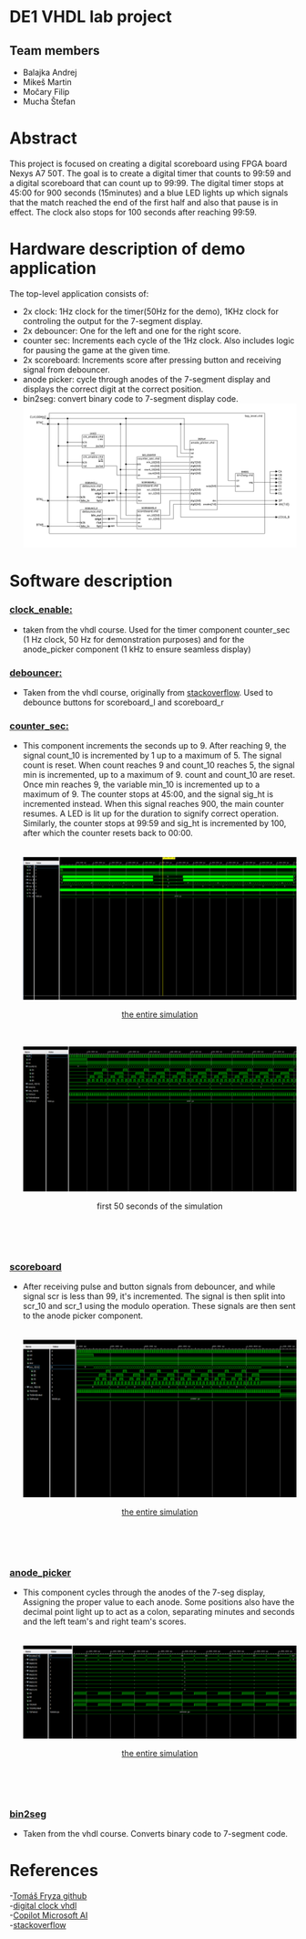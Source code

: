 # DE1 VHDL lab project
## Team members
- Balajka Andrej
- Mikeš Martin
- Močary Filip
- Mucha Štefan

# Abstract
This project is focused on creating a digital scoreboard using FPGA board Nexys A7 50T. 
The goal is to create a digital timer that counts to 99:59 and a digital scoreboard that can count up to 99:99.
The digital timer stops at 45:00 for 900 seconds (15minutes) and a blue LED lights up which signals that the match reached the end of the first half and also that pause is in effect. The clock also stops for 100 seconds after reaching 99:59.
# Hardware description of demo application
The top-level application consists of:
- 2x clock: 1Hz clock for the timer(50Hz for the demo), 1KHz clock for controling the output for the 7-segment display.
- 2x debouncer: One for the left and one for the right score.
- counter sec: Increments each cycle of the 1Hz clock. Also includes logic for pausing the game at the given time.
- 2x scoreboard: Increments score after pressing button and receiving signal from debouncer.
- anode picker: cycle through anodes of the 7-segment display and displays the correct digit at the correct position.
- bin2seg: convert binary code to 7-segment display code. 
![top-level](images/top_level.svg)
# Software description
### [clock_enable:](https://github.com/baland1/DE1_Digital_clock/blob/main/DE1%20project/Digital_Scoreboard/Digital_Scoreboard.srcs/sources_1/new/clock_enable.vhd)
- taken from the vhdl course. Used for the timer component counter_sec (1 Hz clock, 50 Hz for demonstration purposes) and for the anode_picker component (1 kHz to ensure seamless display)<br/>
### [debouncer:](https://github.com/baland1/DE1_Digital_clock/blob/main/DE1%20project/Digital_Scoreboard/Digital_Scoreboard.srcs/sources_1/new/debounce.vhd)
- Taken from the vhdl course, originally from [stackoverflow](https://stackoverflow.com/questions/61630181/vhdl-button-debouncing-or-not-as-the-case-may-be). Used to debounce buttons for scoreboard_l and scoreboard_r <br/>
### [counter_sec:](https://github.com/baland1/DE1_Digital_clock/blob/main/DE1%20project/Digital_Scoreboard/Digital_Scoreboard.srcs/sources_1/new/counter_sec.vhd)
- This component increments the seconds up to 9. After reaching 9, the signal count_10 is incremented by 1 up to a maximum of 5. The signal count is reset. When count reaches 9 and count_10 reaches 5, the signal min is incremented, up to a maximum of 9. count and count_10 are reset. Once min reaches 9, the variable min_10 is incremented up to a maximum of 9. The counter stops at 45:00, and the signal sig_ht is incremented instead. When this signal reaches 900, the main counter resumes. A LED is lit up for the duration to signify correct operation. Similarly, the counter stops at 99:59 and sig_ht is incremented by 100, after which the counter resets back to 00:00.<br/>
<br/><br/>
![counter_sec_1](images/counter_sec_1.png) <p align="center">[the entire simulation](https://github.com/baland1/DE1_Digital_clock/blob/main/DE1%20project/Digital_Scoreboard/Digital_Scoreboard.srcs/sim_1/new/counter_sec_tb.vhd)</p>
<br/><br/>
![counter_sec_2](images/counter_sec_2.png) <p align="center">first 50 seconds of the simulation</p>
<br/><br/><br/>
### [scoreboard](https://github.com/baland1/DE1_Digital_clock/blob/main/DE1%20project/Digital_Scoreboard/Digital_Scoreboard.srcs/sources_1/new/scoreboard.vhd)
- After receiving pulse and button signals from debouncer, and while signal scr is less than 99, it's incremented. The signal is then split into scr_10 and scr_1 using the modulo operation. These signals are then sent to the anode picker component.<br/><br/><br/>
![scoreboard](images/scoreboard_1.png) <p align="center">[the entire simulation](https://github.com/baland1/DE1_Digital_clock/blob/main/DE1%20project/Digital_Scoreboard/Digital_Scoreboard.srcs/sim_1/new/scoreboard_tb.vhd)</p>
<br/><br/><br/>
### [anode_picker](https://github.com/baland1/DE1_Digital_clock/blob/main/DE1%20project/Digital_Scoreboard/Digital_Scoreboard.srcs/sources_1/new/anode_picker.vhd)
- This component cycles through the anodes of the 7-seg display, Assigning the proper value to each anode. Some positions also have the decimal point light up to act as a colon, separating minutes and seconds and the left team's and right team's scores.<br/><br/><br/>
![anodepicker](images/anodepicker_1.png) <p align="center">[the entire simulation](https://github.com/baland1/DE1_Digital_clock/blob/main/DE1%20project/Digital_Scoreboard/Digital_Scoreboard.srcs/sim_1/new/anode_picker_tb.vhd)</p>
<br/><br/><br/>
### [bin2seg](https://github.com/baland1/DE1_Digital_clock/blob/main/DE1%20project/Digital_Scoreboard/Digital_Scoreboard.srcs/sources_1/imports/new/bin2seg.vhd)
- Taken from the vhdl course. Converts binary code to 7-segment code.
  
# References
-[Tomáš Fryza github](https://github.com/tomas-fryza/vhdl-labs/tree/master)<br/>
-[digital clock vhdl](https://www.instructables.com/Digital-Clock-in-VHDL/)<br/>
-[Copilot Microsoft AI](https://copilot.microsoft.com)<br/>
-[stackoverflow](https://stackoverflow.com/questions/61630181/vhdl-button-debouncing-or-not-as-the-case-may-be)

